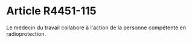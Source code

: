 # Article R4451-115

  
Le médecin du travail collabore à l'action de la personne compétente en radioprotection.